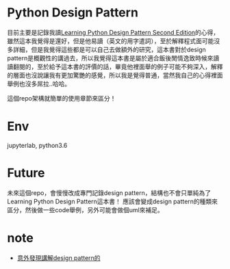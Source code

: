 # Python Design Pattern

目前主要是記錄我讀[Learning Python Design Pattern Second Edition](https://www.amazon.com/Learning-Python-Design-Patterns-Second/dp/178588803X)的心得，雖然這本我覺得是還好，但是他易讀（英文的用字遣詞），至於解釋程式面可能沒多詳細，但是我覺得這些都是可以自己去做額外的研究，這本書對於design pattern是概觀性的講過去，所以我覺得這本書是屬於適合飯後閒情逸致時候來讀讀翻閱的，至於給予這本書的評價的話，畢竟他裡面舉的例子可能不夠深入，解釋的層面也沒說讓我有更加驚艷的感覺，所以我是覺得普通，當然我自己的心得裡面舉例也沒多屌拉..哈哈。

這個repo架構就簡單的使用章節來區分！ 

# Env

jupyterlab, python3.6

# Future

未來這個repo，會慢慢改成專門記錄design pattern，結構也不會只單純為了Learning Python Design Pattern這本書！ 應該會變成design pattern的種類來區分，然後做一些code舉例，另外可能會做個uml來補足。

# note

 - [意外發現講解design pattern的](https://sourcemaking.com/design_patterns/bridge)